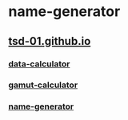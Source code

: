 # name-generator

## [tsd-01.github.io](https://tsd-01.github.io)

### [data-calculator](https://tsd-01.github.io/data-calculator)

### [gamut-calculator](https://tsd-01.github.io/gamut-calculator)

### [name-generator](https://tsd-01.github.io/name-generator)
